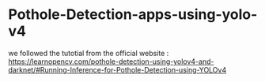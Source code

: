 # Pothole-Detection-apps-using-yolo-v4
we followed the tutotial from the official website : 
https://learnopencv.com/pothole-detection-using-yolov4-and-darknet/#Running-Inference-for-Pothole-Detection-using-YOLOv4
